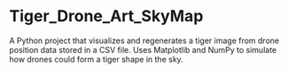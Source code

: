 # Tiger_Drone_Art_SkyMap
A Python project that visualizes and regenerates a tiger image from drone position data stored in a CSV file. Uses Matplotlib and NumPy to simulate how drones could form a tiger shape in the sky.
